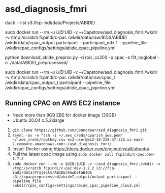 # asd_diagnosis_fmri

duck --list s3:/fcp-indi/data/Projects/ABIDE/


sudo docker run --rm -u $UID:$UID -v ~/Capstone/asd_diagnosis_fmri:/wkdir -v /tmp:/scratch fcpindi/c-pac /wkdir/data/raw/BIDS/ABIDEI /wkdir/data/cpac_output participant --participant_ndx 1 --pipeline_file /wkdir/cpac_configs/settings/abide_cpac_pipeline.yml

python download_abide_preproc.py -d rois_cc200 -p cpac -s filt_noglobal -o ./data/ABIDEI_preprocessed/

sudo docker run --rm -u $UID:$UID -v ~/Capstone/asd_diagnosis_fmri:/wkdir -v /tmp:/scratch fcpindi/c-pac /wkdir/data/raw/cpac_t /wkdir/data/cpac_output_t participant --pipeline_file /wkdir/cpac_configs/settings/abide_cpac_pipeline.yml

## Running CPAC on AWS EC2 instance
* Need more than 8GB EBS for docker image (30GB)
* Ubuntu 20.04 c.5.2xlarge
1. `git clone https://github.com/Connorpar/asd_diagnosis_fmri.git`
2. `rsync -av -e "ssh -i ~/.aws_creds/cparish_aws.pem" ~/.aws_creds/rootkey.csv ec2-user@ec2-18-225-37-222.us-east-2.compute.amazonaws.com:~/asd_diagnosis_fmri/`
3. Install Docker using https://docs.docker.com/engine/install/ubuntu/
4. Pull the latest cpac image using `sudo docker pull fcpindi/c-pac:dev-1.7.2`
5. `sudo docker run --rm -u $UID:$UID -v ~/asd_diagnosis_fmri:/wkdir -v /tmp:/scratch fcpindi/c-pac:dev-1.7.2 s3://fcp-indi/data/Projects/ABIDE/RawDataBIDS s3://cpacpreprocessed/abideI_output/output participant --pipeline_file /wkdir/cpac_configs/settings/abide_cpac_pipeline_cloud.yml`